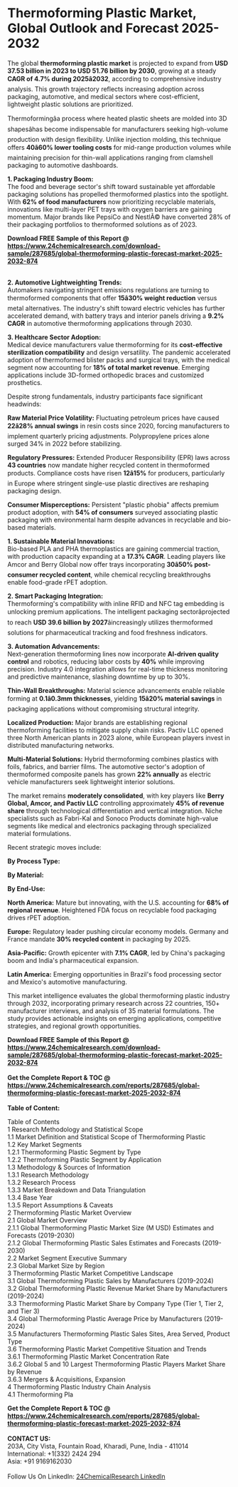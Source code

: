 <h1>Thermoforming Plastic Market, Global Outlook and Forecast 2025-2032</h1><p>The global <strong>thermoforming plastic market</strong> is projected to expand from <strong>USD 37.53 billion in 2023 to USD 51.76 billion by 2030</strong>, growing at a steady <strong>CAGR of 4.7% during 2025â2032</strong>, according to comprehensive industry analysis. This growth trajectory reflects increasing adoption across packaging, automotive, and medical sectors where cost-efficient, lightweight plastic solutions are prioritized.</p><p>Thermoformingâa process where heated plastic sheets are molded into 3D shapesâhas become indispensable for manufacturers seeking high-volume production with design flexibility. Unlike injection molding, this technique offers <strong>40â60% lower tooling costs</strong> for mid-range production volumes while maintaining precision for thin-wall applications ranging from clamshell packaging to automotive dashboards.</p><p><strong>1. Packaging Industry Boom:</strong><br>
The food and beverage sector's shift toward sustainable yet affordable packaging solutions has propelled thermoformed plastics into the spotlight. With <strong>62% of food manufacturers</strong> now prioritizing recyclable materials, innovations like multi-layer PET trays with oxygen barriers are gaining momentum. Major brands like PepsiCo and NestlÃ© have converted 28% of their packaging portfolios to thermoformed solutions as of 2023.</p><div><b>Download FREE Sample of this Report @ 
            <a href="https://www.24chemicalresearch.com/download-sample/287685/global-thermoforming-plastic-forecast-market-2025-2032-874">
            https://www.24chemicalresearch.com/download-sample/287685/global-thermoforming-plastic-forecast-market-2025-2032-874</a></b></div><br><p><strong>2. Automotive Lightweighting Trends:</strong><br>
Automakers navigating stringent emissions regulations are turning to thermoformed components that offer <strong>15â30% weight reduction</strong> versus metal alternatives. The industry's shift toward electric vehicles has further accelerated demand, with battery trays and interior panels driving a <strong>9.2% CAGR</strong> in automotive thermoforming applications through 2030.</p><p><strong>3. Healthcare Sector Adoption:</strong><br>
Medical device manufacturers value thermoforming for its <strong>cost-effective sterilization compatibility</strong> and design versatility. The pandemic accelerated adoption of thermoformed blister packs and surgical trays, with the medical segment now accounting for <strong>18% of total market revenue</strong>. Emerging applications include 3D-formed orthopedic braces and customized prosthetics.</p><p>Despite strong fundamentals, industry participants face significant headwinds:</p><p><strong>Raw Material Price Volatility:</strong> Fluctuating petroleum prices have caused <strong>22â28% annual swings</strong> in resin costs since 2020, forcing manufacturers to implement quarterly pricing adjustments. Polypropylene prices alone surged 34% in 2022 before stabilizing.</p><p><strong>Regulatory Pressures:</strong> Extended Producer Responsibility (EPR) laws across <strong>43 countries</strong> now mandate higher recycled content in thermoformed products. Compliance costs have risen <strong>12â15%</strong> for producers, particularly in Europe where stringent single-use plastic directives are reshaping packaging design.</p><p><strong>Consumer Misperceptions:</strong> Persistent "plastic phobia" affects premium product adoption, with <strong>54% of consumers</strong> surveyed associating plastic packaging with environmental harm despite advances in recyclable and bio-based materials.</p><p><strong>1. Sustainable Material Innovations:</strong><br>
Bio-based PLA and PHA thermoplastics are gaining commercial traction, with production capacity expanding at a <strong>17.3% CAGR</strong>. Leading players like Amcor and Berry Global now offer trays incorporating <strong>30â50% post-consumer recycled content</strong>, while chemical recycling breakthroughs enable food-grade rPET adoption.</p><p><strong>2. Smart Packaging Integration:</strong><br>
Thermoforming's compatibility with inline RFID and NFC tag embedding is unlocking premium applications. The intelligent packaging sectorâprojected to reach <strong>USD 39.6 billion by 2027</strong>âincreasingly utilizes thermoformed solutions for pharmaceutical tracking and food freshness indicators.</p><p><strong>3. Automation Advancements:</strong><br>
Next-generation thermoforming lines now incorporate <strong>AI-driven quality control</strong> and robotics, reducing labor costs by <strong>40%</strong> while improving precision. Industry 4.0 integration allows for real-time thickness monitoring and predictive maintenance, slashing downtime by up to 30%.</p><p><strong>Thin-Wall Breakthroughs:</strong> Material science advancements enable reliable forming at <strong>0.1â0.3mm thicknesses</strong>, yielding <strong>15â20% material savings</strong> in packaging applications without compromising structural integrity.</p><p><strong>Localized Production:</strong> Major brands are establishing regional thermoforming facilities to mitigate supply chain risks. Pactiv LLC opened three North American plants in 2023 alone, while European players invest in distributed manufacturing networks.</p><p><strong>Multi-Material Solutions:</strong> Hybrid thermoforming combines plastics with foils, fabrics, and barrier films. The automotive sector's adoption of thermoformed composite panels has grown <strong>22% annually</strong> as electric vehicle manufacturers seek lightweight interior solutions.</p><p>The market remains <strong>moderately consolidated</strong>, with key players like <strong>Berry Global, Amcor, and Pactiv LLC</strong> controlling approximately <strong>45% of revenue share</strong> through technological differentiation and vertical integration. Niche specialists such as Fabri-Kal and Sonoco Products dominate high-value segments like medical and electronics packaging through specialized material formulations.</p><p>Recent strategic moves include:</p><p><strong>By Process Type:</strong></p><p><strong>By Material:</strong></p><p><strong>By End-Use:</strong></p><p><strong>North America:</strong> Mature but innovating, with the U.S. accounting for <strong>68% of regional revenue</strong>. Heightened FDA focus on recyclable food packaging drives rPET adoption.</p><p><strong>Europe:</strong> Regulatory leader pushing circular economy models. Germany and France mandate <strong>30% recycled content</strong> in packaging by 2025.</p><p><strong>Asia-Pacific:</strong> Growth epicenter with <strong>7.1% CAGR</strong>, led by China's packaging boom and India's pharmaceutical expansion.</p><p><strong>Latin America:</strong> Emerging opportunities in Brazil's food processing sector and Mexico's automotive manufacturing.</p><p>This market intelligence evaluates the global thermoforming plastic industry through 2032, incorporating primary research across 22 countries, 150+ manufacturer interviews, and analysis of 35 material formulations. The study provides actionable insights on emerging applications, competitive strategies, and regional growth opportunities.</p><div><b>Download FREE Sample of this Report @ 
            <a href="https://www.24chemicalresearch.com/download-sample/287685/global-thermoforming-plastic-forecast-market-2025-2032-874">
            https://www.24chemicalresearch.com/download-sample/287685/global-thermoforming-plastic-forecast-market-2025-2032-874</a></b></div><br><div><b>Get the Complete Report & TOC @ 
            <a href="https://www.24chemicalresearch.com/reports/287685/global-thermoforming-plastic-forecast-market-2025-2032-874">
            https://www.24chemicalresearch.com/reports/287685/global-thermoforming-plastic-forecast-market-2025-2032-874</a></b></div><br>
            <b>Table of Content:</b><p>Table of Contents<br />
1 Research Methodology and Statistical Scope<br />
1.1 Market Definition and Statistical Scope of Thermoforming Plastic<br />
1.2 Key Market Segments<br />
1.2.1 Thermoforming Plastic Segment by Type<br />
1.2.2 Thermoforming Plastic Segment by Application<br />
1.3 Methodology & Sources of Information<br />
1.3.1 Research Methodology<br />
1.3.2 Research Process<br />
1.3.3 Market Breakdown and Data Triangulation<br />
1.3.4 Base Year<br />
1.3.5 Report Assumptions & Caveats<br />
2 Thermoforming Plastic Market Overview<br />
2.1 Global Market Overview<br />
2.1.1 Global Thermoforming Plastic Market Size (M USD) Estimates and Forecasts (2019-2030)<br />
2.1.2 Global Thermoforming Plastic Sales Estimates and Forecasts (2019-2030)<br />
2.2 Market Segment Executive Summary<br />
2.3 Global Market Size by Region<br />
3 Thermoforming Plastic Market Competitive Landscape<br />
3.1 Global Thermoforming Plastic Sales by Manufacturers (2019-2024)<br />
3.2 Global Thermoforming Plastic Revenue Market Share by Manufacturers (2019-2024)<br />
3.3 Thermoforming Plastic Market Share by Company Type (Tier 1, Tier 2, and Tier 3)<br />
3.4 Global Thermoforming Plastic Average Price by Manufacturers (2019-2024)<br />
3.5 Manufacturers Thermoforming Plastic Sales Sites, Area Served, Product Type<br />
3.6 Thermoforming Plastic Market Competitive Situation and Trends<br />
3.6.1 Thermoforming Plastic Market Concentration Rate<br />
3.6.2 Global 5 and 10 Largest Thermoforming Plastic Players Market Share by Revenue<br />
3.6.3 Mergers & Acquisitions, Expansion<br />
4 Thermoforming Plastic Industry Chain Analysis<br />
4.1 Thermoforming Pla</p><div><b>Get the Complete Report & TOC @ 
            <a href="https://www.24chemicalresearch.com/reports/287685/global-thermoforming-plastic-forecast-market-2025-2032-874">
            https://www.24chemicalresearch.com/reports/287685/global-thermoforming-plastic-forecast-market-2025-2032-874</a></b></div><br><b>CONTACT US:</b><br>
            203A, City Vista, Fountain Road, Kharadi, Pune, India - 411014<br>
            International: +1(332) 2424 294<br>
            Asia: +91 9169162030 <br><br>
            Follow Us On LinkedIn: <a href="https://www.linkedin.com/company/24chemicalresearch/">24ChemicalResearch LinkedIn</a>